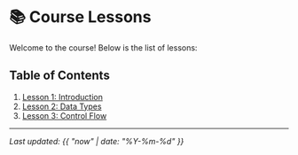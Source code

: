 # 📚 Course Lessons

Welcome to the course! Below is the list of lessons:

## Table of Contents

1. [Lesson 1: Introduction](https://github.com/bbdev18/practical_arabic_grammer/lesson1.md)
2. [Lesson 2: Data Types](https://github.com/bbdev18/practical_arabic_grammer/blob/main/lesson2.md)
3. [Lesson 3: Control Flow](https://github.com/bbdev18/practical_arabic_grammer/blob/main/lesson3.md)

---

_Last updated: {{ "now" | date: "%Y-%m-%d" }}_
